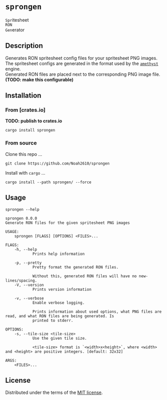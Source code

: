 # `sprongen`
`Spr`itesheet  
`RON`  
`Gen`erator

## Description
Generates RON spritesheet config files for your spritesheet PNG images.  
The spritesheet configs are generated in the format used by the [`amethyst`][amethyst] engine.  
Generated RON files are placed next to the corresponding PNG image file. __(TODO: make this configurable)__

## Installation
### From [crates.io]
__TODO: publish to crates.io__
```
cargo install sprongen
```

### From source
Clone this repo ...
```
git clone https://github.com/Noah2610/sprongen
```
Install with `cargo` ...
```
cargo install --path sprongen/ --force
```

## Usage
```
sprongen --help
```

```
sprongen 0.0.0
Generate RON files for the given spritesheet PNG images

USAGE:
    sprongen [FLAGS] [OPTIONS] <FILES>...

FLAGS:
    -h, --help
            Prints help information

    -p, --pretty
            Pretty format the generated RON files.

            Without this, generated RON files will have no new-lines/spacing.
    -V, --version
            Prints version information

    -v, --verbose
            Enable verbose logging.

            Prints information about used options, what PNG files are read, and what RON files are being generated. Is
            printed to stderr.

OPTIONS:
    -s, --tile-size <tile-size>
            Use the given tile size.

            <tile-size> format is `<width>x<height>`, where <width> and <height> are positive integers. [default: 32x32]

ARGS:
    <FILES>...
```

## License
Distributed under the terms of the [MIT license][license].

[amethyst]: https://github.com/amethyst/amethyst
[license]:  ./LICENSE
